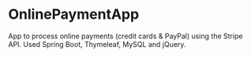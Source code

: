 # OnlinePaymentApp
App to process online payments (credit cards &amp; PayPal) using the Stripe API. Used Spring Boot, Thymeleaf, MySQL and jQuery. 
